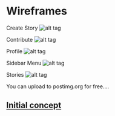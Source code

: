 Wireframes
==========

Create Story
![alt tag](http://s16.postimg.org/hwv2mgms5/create_story.png "Create Story")

Contribute
![alt tag](http://s10.postimg.org/ised8xgp5/contribute.png "Contribute")

Profile
![alt tag](http://s10.postimg.org/dv0snteq1/profile.png "Profile")

Sidebar Menu
![alt tag](http://s10.postimg.org/ovvxsu6yx/sidebar_menu.png "Sidebar Menu")

Stories
![alt tag](http://s10.postimg.org/b3hix7g7d/stories.png "Stories")

You can upload to postimg.org for free....

[Initial concept](http://postimg.org/image/66jf6j7cv/)
-----------------
